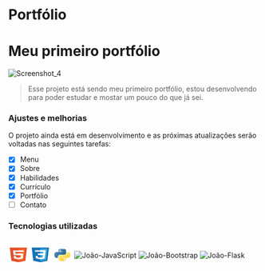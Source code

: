 # Portfólio

# Meu primeiro portfólio

![Screenshot_4](https://user-images.githubusercontent.com/82745427/224927084-3d9880bf-4c3b-4d68-a2ed-e7356dc0a05e.png)

> Esse projeto está sendo meu primeiro portfólio, estou desenvolvendo para poder estudar e mostar um pouco do que já sei.

### Ajustes e melhorias

O projeto ainda está em desenvolvimento e as próximas atualizações serão voltadas nas seguintes tarefas:

- [x] Menu
- [x] Sobre
- [x] Habilidades
- [x] Currículo
- [x] Portfólio
- [ ] Contato

### Tecnologias utilizadas 
<div style="display: inline_block"><br>
  <img align="center" alt="João-HTML" height="30" width="40" src="https://raw.githubusercontent.com/devicons/devicon/master/icons/html5/html5-original.svg">
  <img align="center" alt="João-CSS" height="30" width="40" src="https://raw.githubusercontent.com/devicons/devicon/master/icons/css3/css3-original.svg">
  <img align="center" alt="João-Python" height="30" width="40" src="https://raw.githubusercontent.com/devicons/devicon/master/icons/python/python-original.svg">
  <img align="center" alt="João-JavaScript" height="30" width="40" src="https://cdn.jsdelivr.net/gh/devicons/devicon/icons/javascript/javascript-original.svg">
  <img align="center" alt="João-Bootstrap" height="30" width="40" src="https://cdn.jsdelivr.net/gh/devicons/devicon/icons/bootstrap/bootstrap-original.svg">
  <img align="center" alt="João-Flask" height="30" width="40" src="https://cdn.jsdelivr.net/gh/devicons/devicon/icons/flask/flask-original-wordmark.svg">



</div>
